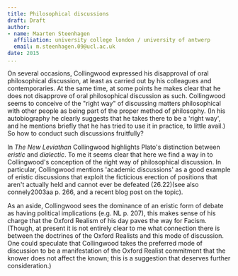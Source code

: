 ```yaml
---
title: Philosophical discussions
draft: Draft
author:
- name: Maarten Steenhagen
  affiliation: university college london / university of antwerp
  email: m.steenhagen.09@ucl.ac.uk
date: 2015
... 
```


On several occasions, Collingwood expressed his disapproval of oral philosophical discussion, at least as carried out by his colleagues and contemporaries. At the same time, at some points he makes clear that he does not disapprove of oral philosophical discussion as such. Collingwood seems to conceive of the "right way" of discussing matters philosophical with other people as being part of the proper method of philosophy. (In his autobiography he clearly suggests that he takes there to be a 'right way', and he mentions briefly that he has tried to use it in practice, to little avail.) So how to conduct such discussions fruitfully? 

In _The New Leviathan_ Collingwood highlights Plato's distinction between _eristic_ and _dialectic_. To me it seems clear that here we find a way in to Collingwood's conception of the right way of philosophical discussion. In particular, Collingwood mentions 'academic discussions' as a good example of eristic discussions that exploit the ficticious erection of positions that aren't actually held and cannot ever be defeated (26.22)(see also connely2003aa p. 266, and a recent blog post on the topic). 

As an aside, Collingwood sees the dominance of an eristic form of debate as having political implications (e.g. NL p. 207), this makes sense of his charge that the Oxford Realism of his day paves the way for Facism. (Though, at present it is not entirely clear to me what connection there is between the doctrines of the Oxford Realists and this mode of discussion. One could speculate that Collingwood takes the preferred mode of discussion to be a manifestation of the Oxford Realist commitment that the knower does not affect the known; this is a suggestion that deserves further consideration.)
